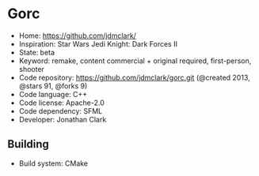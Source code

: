 # Gorc

- Home: https://github.com/jdmclark/
- Inspiration: Star Wars Jedi Knight: Dark Forces II
- State: beta
- Keyword: remake, content commercial + original required, first-person, shooter
- Code repository: https://github.com/jdmclark/gorc.git (@created 2013, @stars 91, @forks 9)
- Code language: C++
- Code license: Apache-2.0
- Code dependency: SFML
- Developer: Jonathan Clark

## Building

- Build system: CMake
